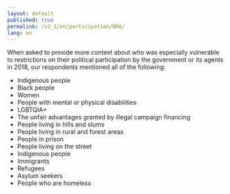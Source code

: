 ```yaml
---
layout: default
published: true
permalink: /v3_1/en/participation/BRA/
lang: en
---
```


When asked to provide more context about who was especially vulnerable to restrictions on their political participation by the government or its agents in 2018, our respondents mentioned all of the following:
-	Indigenous people
-	Black people
-	Women
-	People with mental or physical disabilities
-	LGBTQIA+
-	The unfair advantages granted by illegal campaign financing
-	People living in hills and slums
-	People living in rural and forest areas
-	People in prison
-	People living on the street
-	Indigenous people
-	Immigrants
-	Refugees
-	Asylum seekers
-	People who are homeless

